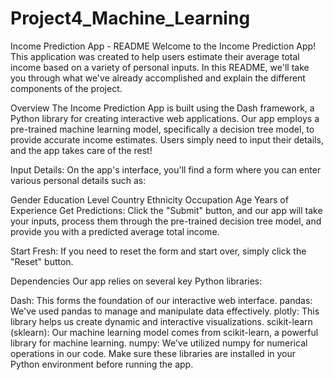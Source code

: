 # Project4_Machine_Learning
Income Prediction App - README
Welcome to the Income Prediction App! This application was created to help users estimate their average total income based on a variety of personal inputs. In this README, we'll take you through what we've already accomplished and explain the different components of the project.

Overview
The Income Prediction App is built using the Dash framework, a Python library for creating interactive web applications. Our app employs a pre-trained machine learning model, specifically a decision tree model, to provide accurate income estimates. Users simply need to input their details, and the app takes care of the rest!

Input Details: On the app's interface, you'll find a form where you can enter various personal details such as:

Gender
Education Level
Country
Ethnicity
Occupation
Age
Years of Experience
Get Predictions: Click the "Submit" button, and our app will take your inputs, process them through the pre-trained decision tree model, and provide you with a predicted average total income.

Start Fresh: If you need to reset the form and start over, simply click the "Reset" button.

Dependencies
Our app relies on several key Python libraries:

Dash: This forms the foundation of our interactive web interface.
pandas: We've used pandas to manage and manipulate data effectively.
plotly: This library helps us create dynamic and interactive visualizations.
scikit-learn (sklearn): Our machine learning model comes from scikit-learn, a powerful library for machine learning.
numpy: We've utilized numpy for numerical operations in our code.
Make sure these libraries are installed in your Python environment before running the app.
